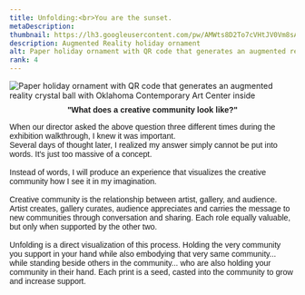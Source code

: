 ```yaml
---
title: Unfolding:<br>You are the sunset.
metaDescription:
thumbnail: https://lh3.googleusercontent.com/pw/AMWts8D2To7cVHtJV0Vm8sA2umUq1SE5v5nMkYcyS1Ka7kHC0KokBoQGOpiQdlD41Zh3ZUrAw4Zb3E1HQ02B6vAFrZAuWvqWrA50A0IWh5WxDRBt2okPOYU=w2400
description: Augmented Reality holiday ornament
alt: Paper holiday ornament with QR code that generates an augmented reality crystal ball with Oklahoma Contemporary Art Center inside
rank: 4
---
```


<div><img src="https://lh3.googleusercontent.com/pw/AMWts8D2To7cVHtJV0Vm8sA2umUq1SE5v5nMkYcyS1Ka7kHC0KokBoQGOpiQdlD41Zh3ZUrAw4Zb3E1HQ02B6vAFrZAuWvqWrA50A0IWh5WxDRBt2okPOYU=w2400" alt= "Paper holiday ornament with QR code that generates an augmented reality crystal ball with Oklahoma Contemporary Art Center inside" />
</div>

<div class="row">
  <div class="col-md-12">
    <p style="font-family: arial; font-size: .75em; font-weight:bold; text-align: center; margin-top: -1%">  </p>
  </div>
</div>

<div class="row">
  <div class="col-md-1">
  </div>
  <div class="col-md-10">
    <p style="font-family: arial; text-align: center">
	<b>"What does a creative community look like?"</b></br></p>
	<p style="font-family: arial">
	When our director asked the above question three different times during the exhibition walkthrough, I knew it was important.</br>
	Several days of thought later, I realized my answer simply cannot be put into words. It's just too massive of a concept.</br></br>
	Instead of words, I will produce an experience that visualizes the creative community how I see it in my imagination.</br></br>
	Creative community is the relationship between artist, gallery, and audience.</br>
	Artist creates, gallery curates, audience appreciates and carries the message to new communities through conversation and sharing.
	Each role equally valuable, but only when supported by the other two.</br></br>
	Unfolding is a direct visualization of this process. Holding the very community you support in your hand while also embodying that very same community... while standing beside others in the community... who are also holding your community in their hand. Each print is a seed, casted into the community to grow and increase support.
</p>
  </div>
</div>